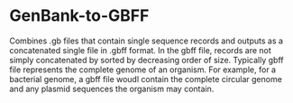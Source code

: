 # GenBank-to-GBFF
Combines .gb files that contain single sequence records and outputs as a concatenated single file in .gbff format. In the gbff file, records are not simply concatenated by sorted by decreasing order of size. Typically gbff file represents the complete genome of an organism. For example, for a bacterial genome, a gbff file woudl contain the complete circular genome and any plasmid sequences the organism may contain.
